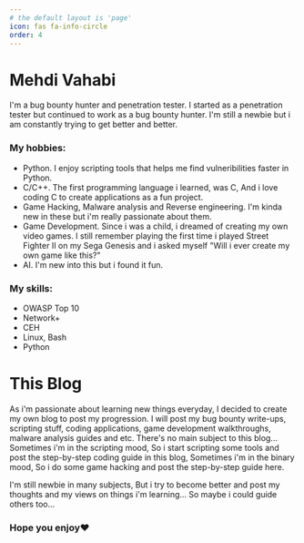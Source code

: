 ```yaml
---
# the default layout is 'page'
icon: fas fa-info-circle
order: 4
---
```

# Mehdi Vahabi
I'm a bug bounty hunter and penetration tester. I started as a penetration tester but continued to work as a bug bounty hunter. I'm still a newbie but i am constantly trying to get better and better.
### My hobbies:
- Python. I enjoy scripting tools that helps me find vulneribilities faster in Python.
- C/C++. The first programming language i learned, was C, And i love coding C to create applications as a fun project.
- Game Hacking, Malware analysis and Reverse engineering. I'm kinda new in these but i'm really passionate about them.
- Game Development. Since i was a child, i dreamed of creating my own video games. I still remember playing the first time i played Street Fighter II on my Sega Genesis and i asked myself "Will i ever create my own game like this?"
- AI. I'm new into this but i found it fun.
### My skills:
- OWASP Top 10
- Network+
- CEH
- Linux, Bash
- Python

# This Blog
As i'm passionate about learning new things everyday, I decided to create my own blog to post my progression. 
I will post my bug bounty write-ups, scripting stuff, coding applications, game development walkthroughs, malware analysis guides and etc.
There's no main subject to this blog... Sometimes i'm in the scripting mood, So i start scripting some tools and post the step-by-step coding guide in this blog,
Sometimes i'm in the binary mood, So i do some game hacking and post the step-by-step guide here.

I'm still newbie in many subjects, But i try to become better and post my thoughts and my views on things i'm learning... So maybe i could guide others too...

### Hope you enjoy❤️
